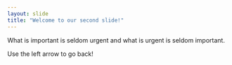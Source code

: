 ```yaml
---
layout: slide
title: "Welcome to our second slide!"
---
```

What is important is seldom urgent and what is urgent is seldom important.

Use the left arrow to go back!
